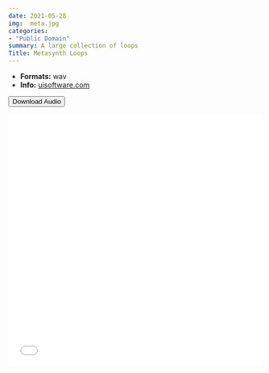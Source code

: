 ```yaml
---
date: 2021-05-28
img:  meta.jpg
categories: 
- "Public Domain"
summary: A large collection of loops
Title: Metasynth Loops
---
```




-   **Formats:** wav
-    **Info:** [uisoftware.com](https://uisoftware.com/metasynth/)



<div class="buttons"> <a href="https://github.com/publicsamples/Metasynth-Loops"> <button>Download Audio</button></a></div>

<p></p>

<iframe width="100%" height="500px" src="/Demos/grain/metasynth/index.html" scrolling="no" frameborder="0" allow="accelerometer; autoplay; clipboard-write; encrypted-media; gyroscope; picture-in-picture" allowfullscreen></iframe>


